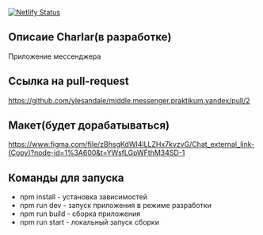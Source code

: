 [![Netlify Status](https://api.netlify.com/api/v1/badges/34c28c93-b5dc-45ec-9e40-2f0e2f096d75/deploy-status)](https://app.netlify.com/sites/visionary-moxie-ab5e1a/deploys)

## Описаие Charlar(в разработке)
Приложение мессенджера

## Ссылка на pull-request
https://github.com/ylesandale/middle.messenger.praktikum.yandex/pull/2

## Макет(будет дорабатываться)
https://www.figma.com/file/zBhsgKdWI4lLLZHx7kvzvG/Chat_external_link-(Copy)?node-id=1%3A600&t=YWsfLGpWFthM34SD-1

## Команды для запуска
- npm install - установка зависимостей
- npm run dev - запуск приложения в режиме разработки
- npm run build - сборка приложения
- npm run start - локальный запуск сборки


